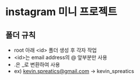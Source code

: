 # instagram 미니 프로젝트
## 폴더 규칙
- root 아래 \<id\> 폴더 생성 후 각자 작업
- \<id\>는 email address의 @ 앞부분만 사용
- .은 _로 변환하여 사용
- ex) kevin.spreatics@gmail.com -> kevin_spreatics
